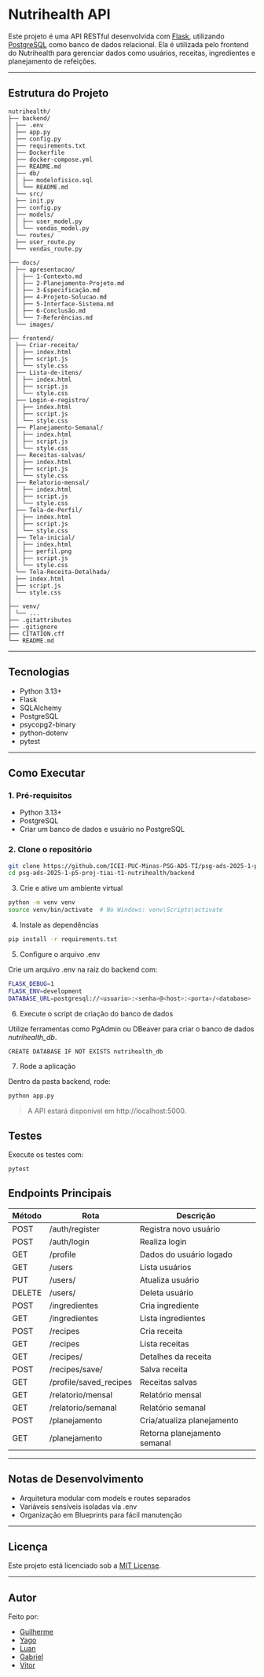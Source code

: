 # Nutrihealth API

Este projeto é uma API RESTful desenvolvida com [Flask](https://flask.palletsprojects.com/), utilizando [PostgreSQL](https://www.postgresql.org/) como banco de dados relacional. Ela é utilizada pelo frontend do Nutrihealth para gerenciar dados como usuários, receitas, ingredientes e planejamento de refeições.

---

## Estrutura do Projeto

```
nutrihealth/
├── backend/
│ ├── .env
│ ├── app.py
│ ├── config.py
│ ├── requirements.txt
│ ├── Dockerfile
│ ├── docker-compose.yml
│ ├── README.md
│ ├── db/
│ │ ├── modelofisico.sql
│ │ └── README.md
│ └── src/
│ ├── init.py
│ ├── config.py
│ ├── models/
│ │ ├── user_model.py
│ │ └── vendas_model.py
│ └── routes/
│ ├── user_route.py
│ └── vendas_route.py
│
├── docs/
│ ├── apresentacao/
│ │ ├── 1-Contexto.md
│ │ ├── 2-Planejamento-Projeto.md
│ │ ├── 3-Especificação.md
│ │ ├── 4-Projeto-Solucao.md
│ │ ├── 5-Interface-Sistema.md
│ │ ├── 6-Conclusão.md
│ │ └── 7-Referências.md
│ └── images/
│
├── frontend/
│ ├── Criar-receita/
│ │ ├── index.html
│ │ ├── script.js
│ │ └── style.css
│ ├── Lista-de-itens/
│ │ ├── index.html
│ │ ├── script.js
│ │ └── style.css
│ ├── Login-e-registro/
│ │ ├── index.html
│ │ ├── script.js
│ │ └── style.css
│ ├── Planejamento-Semanal/
│ │ ├── index.html
│ │ ├── script.js
│ │ └── style.css
│ ├── Receitas-salvas/
│ │ ├── index.html
│ │ ├── script.js
│ │ └── style.css
│ ├── Relatorio-mensal/
│ │ ├── index.html
│ │ ├── script.js
│ │ └── style.css
│ ├── Tela-de-Perfil/
│ │ ├── index.html
│ │ ├── script.js
│ │ └── style.css
│ ├── Tela-inicial/
│ │ ├── index.html
│ │ ├── perfil.png
│ │ ├── script.js
│ │ └── style.css
│ └── Tela-Receita-Detalhada/
│ ├── index.html
│ ├── script.js
│ └── style.css
│
├── venv/
│ └── ...
├── .gitattributes
├── .gitignore
├── CITATION.cff
└── README.md
```

---

## Tecnologias

- Python 3.13+
- Flask
- SQLAlchemy
- PostgreSQL
- psycopg2-binary
- python-dotenv
- pytest

---

## Como Executar

### 1. Pré-requisitos

- Python 3.13+
- PostgreSQL
- Criar um banco de dados e usuário no PostgreSQL

### 2. Clone o repositório

```bash
git clone https://github.com/ICEI-PUC-Minas-PSG-ADS-TI/psg-ads-2025-1-p5-proj-tiai-t1-nutrihealth.git
cd psg-ads-2025-1-p5-proj-tiai-t1-nutrihealth/backend
```

3. Crie e ative um ambiente virtual

```bash
python -m venv venv
source venv/bin/activate  # No Windows: venv\Scripts\activate
```

4. Instale as dependências

```bash
pip install -r requirements.txt
```

5. Configure o arquivo .env

Crie um arquivo .env na raiz do backend com:

```bash
FLASK_DEBUG=1  
FLASK_ENV=development  
DATABASE_URL=postgresql://<usuario>:<senha>@<host>:<porta>/<database>
```

6. Execute o script de criação do banco de dados

Utilize ferramentas como PgAdmin ou DBeaver para criar o banco de dados *nutrihealth_db*.

```bash
CREATE DATABASE IF NOT EXISTS nutrihealth_db
```

7. Rode a aplicação

Dentro da pasta backend, rode:

```bash
python app.py
```

> A API estará disponível em http://localhost:5000.

## Testes

Execute os testes com:

```bash
pytest
```

## Endpoints Principais

| Método | Rota                          | Descrição                        |
|--------|-------------------------------|----------------------------------|
| POST   | /auth/register                | Registra novo usuário            |
| POST   | /auth/login                   | Realiza login                    |
| GET    | /profile                      | Dados do usuário logado          |
| GET    | /users                        | Lista usuários                   |
| PUT    | /users/<id>                   | Atualiza usuário                 |
| DELETE | /users/<id>                   | Deleta usuário                   |
| POST   | /ingredientes                 | Cria ingrediente                 |
| GET    | /ingredientes                 | Lista ingredientes               |
| POST   | /recipes                      | Cria receita                     |
| GET    | /recipes                      | Lista receitas                   |
| GET    | /recipes/<id>                 | Detalhes da receita              |
| POST   | /recipes/save/<id>            | Salva receita                    |
| GET    | /profile/saved_recipes        | Receitas salvas                  |
| GET    | /relatorio/mensal             | Relatório mensal                 |
| GET    | /relatorio/semanal            | Relatório semanal                |
| POST   | /planejamento                 | Cria/atualiza planejamento       |
| GET    | /planejamento                 | Retorna planejamento semanal     |

---

## Notas de Desenvolvimento

- Arquitetura modular com models e routes separados
- Variáveis sensíveis isoladas via .env
- Organização em Blueprints para fácil manutenção

---

## Licença

Este projeto está licenciado sob a [MIT License](LICENSE).

---

## Autor
Feito por:
- [Guilherme](https://github.com/guilhermehbs)
- [Yago](https://github.com/yago-henrique29)
- [Luan](https://github.com/luanpabloj)
- [Gabriel](https://github.com/Gachaves)
- [Vitor](https://github.com/vitorxav)
